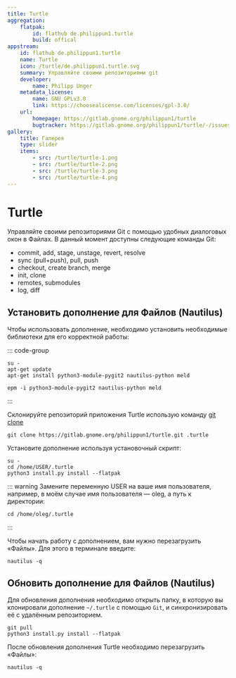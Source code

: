 ```yaml
---
title: Turtle
aggregation:
    flatpak:
        id: flathub de.philippun1.turtle
        build: offical
appstream:
    id: flathub de.philippun1.turtle
    name: Turtle
    icon: /turtle/de.philippun1.turtle.svg
    summary: Управляйте своими репозиториями git
    developer:
        name: Philipp Unger
    metadata_license:
        name: GNU GPLv3.0
        link: https://choosealicense.com/licenses/gpl-3.0/
    url:
        homepage: https://gitlab.gnome.org/philippun1/turtle
        bugtracker: https://gitlab.gnome.org/philippun1/turtle/-/issues
gallery:
    title: Галерея
    type: slider
    items:
        - src: /turtle/turtle-1.png
        - src: /turtle/turtle-2.png
        - src: /turtle/turtle-3.png
        - src: /turtle/turtle-4.png
---
```


# Turtle

Управляйте своими репозиториями Git с помощью удобных диалоговых окон в Файлах. В данный момент доступны следующие команды Git:

-   commit, add, stage, unstage, revert, resolve
-   sync (pull+push), pull, push
-   checkout, create branch, merge
-   init, clone
-   remotes, submodules
-   log, diff

<AGWGallery />
<!--@include: @apps/_parts/install/content-flatpak.md-->

## Установить дополнение для Файлов (Nautilus)

Чтобы использовать дополнение, необходимо установить необходимые библиотеки для его корректной работы:

::: code-group

```shell-vue[apt-get]
su -
apt-get update
apt-get install python3-module-pygit2 nautilus-python meld

```

```shell-vue[epm]
epm -i python3-module-pygit2 nautilus-python meld
```

:::

Склонируйте репозиторий приложения Turtle использую команду [git clone](/git)

```shell
git clone https://gitlab.gnome.org/philippun1/turtle.git .turtle
```

Установите дополнение используя установочный скрипт:

```shell
su -
cd /home/USER/.turtle
python3 install.py install --flatpak
```

::: warning
Замените переменную USER на ваше имя пользователя, например, в моём случае имя пользователя — oleg, а путь к директории:

```shell
cd /home/oleg/.turtle
```

:::

Чтобы начать работу с дополнением, вам нужно перезагрузить «Файлы». Для этого в терминале введите:

```shell
nautilus -q
```

## Обновить дополнение для Файлов (Nautilus)

Для обновления дополнения необходимо открыть папку, в которую вы клонировали дополнение `~/.turtle` с помощью `Git`, и синхронизировать её с удалённым репозиторием.

```shell
git pull
python3 install.py install --flatpak
```

После обновления дополнения Turtle необходимо перезагрузить «Файлы»:

```shell
nautilus -q
```
